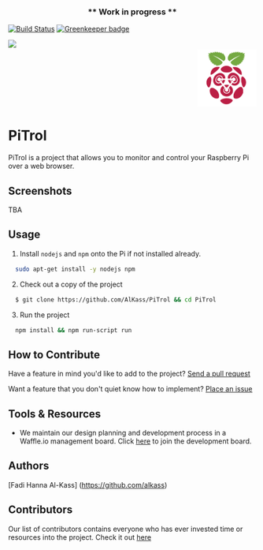 <div align="center">
  <h3>** Work in progress **</h3>
</div>


[![Build Status](https://travis-ci.org/AlKass/PiTrol.svg?branch=master)](https://travis-ci.org/AlKass/PiTrol)
[![Greenkeeper badge](https://badges.greenkeeper.io/AlKass/PiTrol.svg)](https://greenkeeper.io/)


<div align="left">
  <a href="https://travis-ci.org/AlKass/PiTrol">
    <img src="https://travis-ci.org/AlKass/PiTrol.svg?branch=master" />
  </a>
</div>

<div align="right">
  <img src="static/media/images/Logo-256.png" width=120 />
</div>

# PiTrol
PiTrol is a project that allows you to monitor and control your Raspberry Pi over a web browser.

## Screenshots
TBA

## Usage
1. Install `nodejs` and `npm` onto the Pi if not installed already.
```bash
  sudo apt-get install -y nodejs npm
```
2. Check out a copy of the project
```bash
  $ git clone https://github.com/AlKass/PiTrol && cd PiTrol
```

3. Run the project
```bash
  npm install && npm run-script run
```

## How to Contribute
Have a feature in mind you'd like to add to the project? [Send a pull request](https://github.com/AlKass/PiTrol/pulls)

Want a feature that you don't quiet know how to implement? [Place an issue](https://github.com/AlKass/PiTrol/issues)

## Tools & Resources
* We maintain our design planning and development process in a Waffle.io management board. Click [here](https://waffle.io/AlKass/PiTrol) to join the development board.

## Authors
[Fadi Hanna Al-Kass] (https://github.com/alkass)

## Contributors
Our list of contributors contains everyone who has ever invested time or resources into the project. Check it out [here](CONTRIBUTORS.md)
